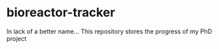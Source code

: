 # bioreactor-tracker
In lack of a better name...
This repository stores the progress of my PhD project
